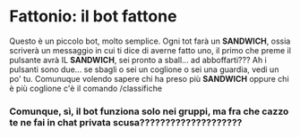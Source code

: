 # Fattonio: il bot fattone

Questo è un piccolo bot, molto semplice. Ogni tot farà un **SANDWICH**, ossia scriverà un messaggio in cui ti dice di averne fatto uno, il primo che preme il pulsante avrà IL **SANDWICH**, sei pronto a sball... ad abboffarti???
Ah i pulsanti sono due... se sbagli o sei un coglione o sei una guardia, vedi un po' tu.
Comunuque volendo sapere chi ha preso più **SANDWICH** oppure chi è più coglione c'è il comando /classifiche

### Comunque, sì, il bot funziona solo nei gruppi, ma fra che cazzo te ne fai in chat privata scusa????????????????????

